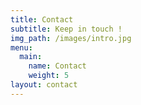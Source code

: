 ```yaml
---
title: Contact
subtitle: Keep in touch !
img_path: /images/intro.jpg
menu:
  main:
    name: Contact
    weight: 5
layout: contact
---
```


